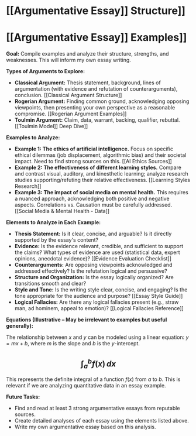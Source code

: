 # [[Argumentative Essay]] Structure]]
# [[Argumentative Essay]] Examples]]

**Goal:**  Compile examples and analyze their structure, strengths, and weaknesses.  This will inform my own essay writing.

**Types of Arguments to Explore:**

* **Classical Argument:**  Thesis statement, background, lines of argumentation (with evidence and refutation of counterarguments), conclusion.  [[Classical Argument Structure]]
* **Rogerian Argument:** Finding common ground, acknowledging opposing viewpoints, then presenting your own perspective as a reasonable compromise. [[Rogerian Argument Examples]]
* **Toulmin Argument:**  Claim, data, warrant, backing, qualifier, rebuttal.  [[Toulmin Model]] Deep Dive]]

**Examples to Analyze:**

* **Example 1:  The ethics of artificial intelligence.**  Focus on specific ethical dilemmas (job displacement, algorithmic bias) and their societal impact.  Need to find strong sources on this. [[AI Ethics Sources]]
* **Example 2: The effectiveness of different learning styles.**  Compare and contrast visual, auditory, and kinesthetic learning; analyze research studies supporting/refuting their relative effectiveness.  [[Learning Styles Research]]
* **Example 3:  The impact of social media on mental health.** This requires a nuanced approach, acknowledging both positive and negative aspects.  Correlations vs. Causation must be carefully addressed. [[Social Media & Mental Health - Data]]


**Elements to Analyze in Each Example:**

* **Thesis Statement:** Is it clear, concise, and arguable?  Is it directly supported by the essay's content?
* **Evidence:**  Is the evidence relevant, credible, and sufficient to support the claims? What types of evidence are used (statistical data, expert opinions, anecdotal evidence)?  [[Evidence Evaluation Checklist]]
* **Counterarguments:** Are opposing viewpoints acknowledged and addressed effectively? Is the refutation logical and persuasive?
* **Structure and Organization:** Is the essay logically organized?  Are transitions smooth and clear?
* **Style and Tone:** Is the writing style clear, concise, and engaging? Is the tone appropriate for the audience and purpose?  [[Essay Style Guide]]
* **Logical Fallacies:** Are there any logical fallacies present (e.g., straw man, ad hominem, appeal to emotion)? [[Logical Fallacies Reference]]


**Equations (Illustrative –  May be irrelevant to examples but useful generally):**

The relationship between $x$ and $y$ can be modeled using a linear equation: $y = mx + b$, where $m$ is the slope and $b$ is the $y$-intercept.

## $$ \int_a^b f(x) \, dx $$ ##

This represents the definite integral of a function $f(x)$ from $a$ to $b$.  This is relevant if we are analyzing quantitative data in an essay example.


**Future Tasks:**

* Find and read at least 3 strong argumentative essays from reputable sources.
* Create detailed analyses of each essay using the elements listed above.
* Write my own argumentative essay based on this analysis.

